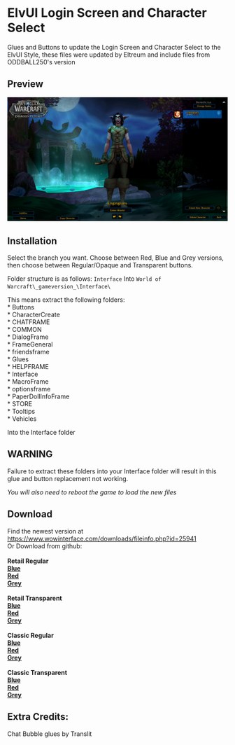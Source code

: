 # ElvUI Login Screen and Character Select

Glues and Buttons to update the Login Screen and Character Select to the ElvUI Style, these files were updated by Eltreum and include files from ODDBALL250's version

## Preview

[![](https://github.com/eltreum0/elvuiloginandcharacterselect/raw/main/LoginPreview.webp)](https://raw.githubusercontent.com/eltreum0/elvuiloginandcharacterselect/main/LoginPreview.webp)

## Installation

Select the branch you want. Choose between Red, Blue and Grey versions, then choose between Regular/Opaque and Transparent buttons.

Folder structure is as follows: `Interface` Into `World of Warcraft\_gameversion_\Interface\`

This means extract the following folders:  
	* Buttons  
	* CharacterCreate  
	* CHATFRAME  
	* COMMON  
	* DialogFrame  
	* FrameGeneral  
	* friendsframe  
	* Glues  
	* HELPFRAME  
	* Interface  
	* MacroFrame  
	* optionsframe  
	* PaperDollInfoFrame  
	* STORE  
	* Tooltips  
	* Vehicles  
	
Into the Interface folder

## WARNING
Failure to extract these folders into your Interface folder will result in this glue and button replacement not working.

*You will also need to reboot the game to load the new files*

## Download

Find the newest version at https://www.wowinterface.com/downloads/fileinfo.php?id=25941
\
Or Download from github:  
\
**Retail Regular**\
**[Blue](https://github.com/eltreum0/elvuiloginandcharacterselect/archive/refs/heads/retail-blue-regular.zip)**  
**[Red](https://github.com/eltreum0/elvuiloginandcharacterselect/archive/refs/heads/retail-red-regular.zip)**  
**[Grey](https://github.com/eltreum0/elvuiloginandcharacterselect/archive/refs/heads/retail-grey-regular.zip)**  
\
**Retail Transparent**\
**[Blue](https://github.com/eltreum0/elvuiloginandcharacterselect/archive/refs/heads/retail-blue-transparent.zip)**  
**[Red](https://github.com/eltreum0/elvuiloginandcharacterselect/archive/refs/heads/retail-red-transparent.zip)**  
**[Grey](https://github.com/eltreum0/elvuiloginandcharacterselect/archive/refs/heads/retail-grey-transparent.zip)**  
\
**Classic Regular**\
**[Blue](https://github.com/eltreum0/elvuiloginandcharacterselect/archive/refs/heads/classic-blue-regular.zip)**  
**[Red](https://github.com/eltreum0/elvuiloginandcharacterselect/archive/refs/heads/classic-red-regular.zip)**  
**[Grey](https://github.com/eltreum0/elvuiloginandcharacterselect/archive/refs/heads/classic-grey-regular.zip)**  
\
**Classic Transparent**\
**[Blue](https://github.com/eltreum0/elvuiloginandcharacterselect/archive/refs/heads/classic-blue-transparent.zip)**  
**[Red](https://github.com/eltreum0/elvuiloginandcharacterselect/archive/refs/heads/classic-red-transparent.zip)**  
**[Grey](https://github.com/eltreum0/elvuiloginandcharacterselect/archive/refs/heads/classic-grey-transparent.zip)**  

## Extra Credits:
Chat Bubble glues by Translit
